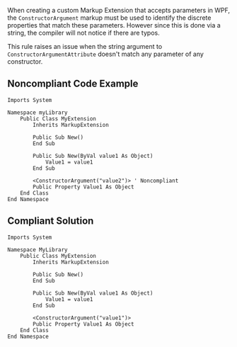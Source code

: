 
When creating a custom Markup Extension that accepts parameters in WPF, the `ConstructorArgument` markup must be used to identify the discrete properties that match these parameters. However since this is done via a string, the compiler will not notice if there are typos.

This rule raises an issue when the string argument to `ConstructorArgumentAttribute` doesn't match any parameter of any constructor.

## Noncompliant Code Example


    Imports System
    
    Namespace myLibrary
        Public Class MyExtension
            Inherits MarkupExtension
    
            Public Sub New()
            End Sub
    
            Public Sub New(ByVal value1 As Object)
                Value1 = value1
            End Sub
    
            <ConstructorArgument("value2")> ' Noncompliant
            Public Property Value1 As Object
        End Class
    End Namespace


## Compliant Solution


    Imports System
    
    Namespace MyLibrary
        Public Class MyExtension
            Inherits MarkupExtension
    
            Public Sub New()
            End Sub
    
            Public Sub New(ByVal value1 As Object)
                Value1 = value1
            End Sub
    
            <ConstructorArgument("value1")>
            Public Property Value1 As Object
        End Class
    End Namespace

